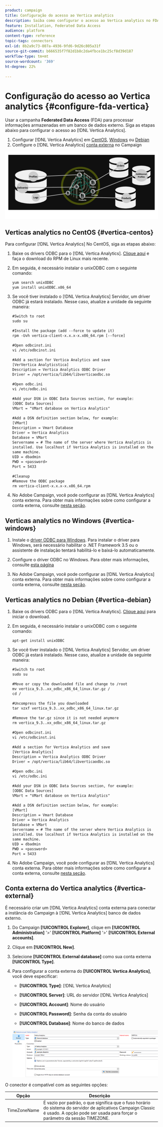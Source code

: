 ```yaml
---
product: campaign
title: Configuração do acesso ao Vertica analytics
description: Saiba como configurar o acesso ao Vertica analytics no FDA
feature: Installation, Federated Data Access
audience: platform
content-type: reference
topic-tags: connectors
exl-id: 8b2a9c73-807a-4936-9fd6-9d26c805a31f
source-git-commit: b666535f7f82d1b8c2da4fbce1bc25cf8d39d187
workflow-type: tm+mt
source-wordcount: '369'
ht-degree: 22%

---
```


# Configuração do acesso ao Vertica analytics {#configure-fda-vertica}



Usar a campanha **Federated Data Access** (FDA) para processar informações armazenadas em um banco de dados externo. Siga as etapas abaixo para configurar o acesso ao [!DNL Vertica Analytics].

1. Configurar [!DNL Vertica Analytics] em [CentOS](#vertica-centos), [Windows](#vertica-windows) ou [Debian](#vertica-debian)
1. Configure o [!DNL Vertica Analytics] [conta externa](#vertica-external) no Campaign

![](assets/snowflake_3.png)

## Verticas analytics no CentOS {#vertica-centos}

Para configurar [!DNL Vertica Analytics] No CentOS, siga as etapas abaixo:

1. Baixe os drivers ODBC para o [!DNL Vertica Analytics]. [Clique aqui](https://www.vertica.com/download/vertica/client-drivers/) e faça o download do RPM de Linux mais recente.

1. Em seguida, é necessário instalar o unixODBC com o seguinte comando:

   ```
   yum search unixODBC
   yum install unixODBC.x86_64
   ```

1. Se você tiver instalado o [!DNL Vertica Analytics] Servidor, um driver ODBC já estará instalado. Nesse caso, atualize a unidade da seguinte maneira:

   ```
   #Switch to root
   sudo su
   
   #Install the package (add --force to update it)
   rpm -Uvh vertica-client-x.x.x-x.x86_64.rpm [--force]
   
   #Open odbcinst.ini
   vi /etc/odbcinst.ini
   
   #Add a section for Vertica Analytics and save
   [VerVertica Analyticstica]
   Description = Vertica Analytics ODBC Driver
   Driver = /opt/vertica/lib64/libverticaodbc.so
   
   #Open odbc.ini
   vi /etc/odbc.ini
   
   #Add your DSN in ODBC Data Sources section, for example:
   [ODBC Data Sources]
   VMart = "VMart database on Vertica Analytics"
   
   #Add a DSN definition section below, for example:
   [VMart]
   Description = Vmart Database
   Driver = Vertica Analytics
   Database = VMart
   Servername = # The name of the server where Vertica Analytics is installed. Use localhost if Vertica Analytics is installed on the same machine.
   UID = dbadmin
   PWD = <password>
   Port = 5433
   
   #Cleanup
   #Remove the ODBC package
   rm vertica-client-x.x.x-x.x86_64.rpm
   ```

1. No Adobe Campaign, você pode configurar as [!DNL Vertica Analytics] conta externa. Para obter mais informações sobre como configurar a conta externa, consulte [nesta seção](#vertica-external).

## Verticas analytics no Windows {#vertica-windows}

1. Instale o [driver ODBC para Windows](https://www.vertica.com/download/vertica/client-drivers/). Para instalar o driver para Windows, será necessário habilitar o .NET Framework 3.5 ou o assistente de instalação tentará habilitá-lo e baixá-lo automaticamente.

1. Configure o driver ODBC no Windows. Para obter mais informações, consulte [esta página](https://www.vertica.com/docs/9.2.x/HTML/Content/Authoring/ConnectingToVertica/ClientODBC/SettingUpADSN.htm)

1. No Adobe Campaign, você pode configurar as [!DNL Vertica Analytics] conta externa. Para obter mais informações sobre como configurar a conta externa, consulte [nesta seção](#vertical-external).

## Verticas analytics no Debian {#vertica-debian}

1. Baixe os drivers ODBC para o [!DNL Vertica Analytics]. [Clique aqui](https://sfc-repo.snowflakecomputing.com/odbc/linux/latest/index.html) para iniciar o download.

1. Em seguida, é necessário instalar o unixODBC com o seguinte comando:

   ```
   apt-get install unixODBC
   ```

1. Se você tiver instalado o [!DNL Vertica Analytics] Servidor, um driver ODBC já estará instalado. Nesse caso, atualize a unidade da seguinte maneira:

   ```
   #Switch to root
   sudo su
   
   #Move or copy the downloaded file and change to /root
   mv vertica_9.3..xx_odbc_x86_64_linux.tar.gz /
   cd /
   
   #Uncompress the file you downloaded
   tar vzxf vertica_9.3..xx_odbc_x86_64_linux.tar.gz
   
   #Remove the tar.gz since it is not needed anymore
   rm vertica_9.3..xx_odbc_x86_64_linux.tar.gz
   
   #Open odbcinst.ini
   vi /etc/odbcinst.ini
   
   #Add a section for Vertica Analytics and save
   [Vertica Analytics]
   Description = Vertica Analytics ODBC Driver
   Driver = /opt/vertica/lib64/libverticaodbc.so
   
   #Open odbc.ini
   vi /etc/odbc.ini
   
   #Add your DSN in ODBC Data Sources section, for example:
   [ODBC Data Sources]
   VMart = "VMart database on Vertica Analytics"
   
   #Add a DSN definition section below, for example:
   [VMart]
   Description = Vmart Database
   Driver = Vertica Analytics
   Database = VMart
   Servername = # The name of the server where Vertica Analytics is installed. Use localhost if Vertica Analytics is installed on the same machine.
   UID = dbadmin
   PWD = <password>
   Port = 5433
   ```

1. No Adobe Campaign, você pode configurar as [!DNL Vertica Analytics] conta externa. Para obter mais informações sobre como configurar a conta externa, consulte [nesta seção](#vertica-external).

## Conta externa do Vertica analytics {#vertica-external}

É necessário criar um [!DNL Vertica Analytics] conta externa para conectar a instância do Campaign à [!DNL Vertica Analytics] banco de dados externo.

1. Do Campaign **[!UICONTROL Explorer]**, clique em **[!UICONTROL Administration]** &#39;>&#39; **[!UICONTROL Platform]** &#39;>&#39; **[!UICONTROL External accounts]**.

1. Clique em **[!UICONTROL New]**.

1. Selecione **[!UICONTROL External database]** como sua conta externa **[!UICONTROL Type]**.

1. Para configurar a conta externa do **[!UICONTROL Vertica Analytics]**, você deve especificar:

   * **[!UICONTROL Type]**: [!DNL Vertica Analytics]

   * **[!UICONTROL Server]**: URL do servidor [!DNL Vertica Analytics]

   * **[!UICONTROL Account]**: Nome do usuário

   * **[!UICONTROL Password]**: Senha da conta do usuário

   * **[!UICONTROL Database]**: Nome do banco de dados

   ![](assets/vertica.png)

O conector é compatível com as seguintes opções:

| Opção | Descrição |
|---|---|
| TimeZoneName | É vazio por padrão, o que significa que o fuso horário do sistema do servidor de aplicativos Campaign Classic é usado. A opção pode ser usada para forçar o parâmetro da sessão TIMEZONE. |

